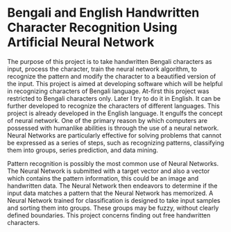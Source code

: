 # Bengali and English Handwritten Character Recognition Using Artificial Neural Network

The purpose of this project is to take handwritten Bengali characters as input, process the character, train the neural network algorithm, to recognize the pattern and modify the character to a beautified version of the input. This project is aimed at developing software which will be helpful in recognizing characters of Bengali language. At-first this project was restricted to Bengali characters only. Later I try to do it in English. It can be further developed to recognize the characters of different languages. This project is already developed in the English language. It engulfs the concept of neural network. One of the primary reason by which computers are possessed with humanlike abilities is through the use of a neural network. Neural Networks are particularly effective for solving problems that cannot be expressed as a series of steps, such as recognizing patterns, classifying them into groups, series prediction, and data mining.

Pattern recognition is possibly the most common use of Neural Networks. The Neural Network is submitted with a target vector and also a vector which contains the pattern information, this could be an image and handwritten data. The Neural Network then endeavors to determine if the input data matches a pattern that the Neural Network has memorized. A Neural Network trained for classification is designed to take input samples and sorting them into groups. These groups may be fuzzy, without clearly defined boundaries. This project concerns finding out free handwritten characters.
